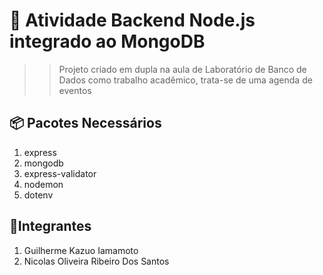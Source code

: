 # 🚀 Atividade Backend Node.js integrado ao MongoDB
>> Projeto criado em dupla na aula de Laboratório de Banco de Dados como trabalho acadêmico, trata-se de uma agenda de eventos
 
## 📦 Pacotes Necessários
1. express
2. mongodb
3. express-validator
4. nodemon
5. dotenv
 
## 🎒Integrantes
1. Guilherme Kazuo Iamamoto
2. Nicolas Oliveira Ribeiro Dos Santos